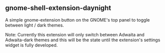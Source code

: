 ## gnome-shell-extension-daynight

A simple gnome-extension button on the GNOME's top panel to toggle between light / dark themes.

Note: Currently this extension will only switch between Adwaita and Adwaita-dark themes and this will be the state until the extension's settings widget is fully developed.
